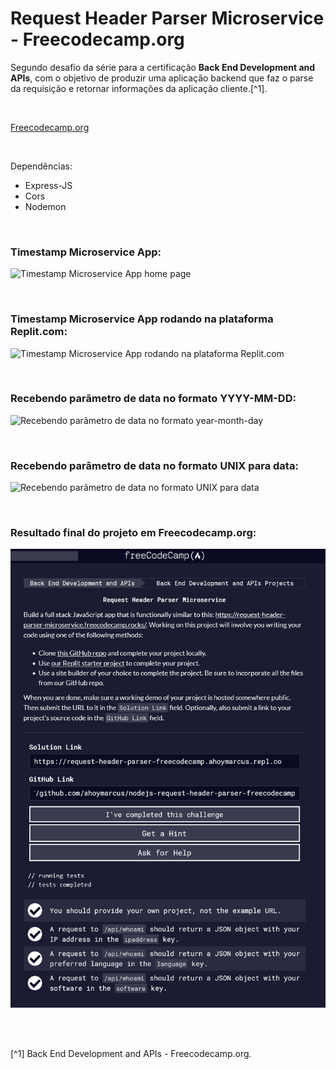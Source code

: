# Request Header Parser Microservice - Freecodecamp.org


Segundo desafio da série para a certificação **Back End Development and APIs**, com o objetivo de produzir uma aplicação backend que faz o parse da requisição e retornar informações da aplicação cliente.[^1].

<br />

[Freecodecamp.org](https://www.freecodecamp.org/learn/back-end-development-and-apis/)



<br />


Dependências:

- Express-JS
- Cors
- Nodemon




<br />

### Timestamp Microservice App:          
![Timestamp Microservice App home page](/public/images/)



<br />

### Timestamp Microservice App rodando na plataforma Replit.com:          
![Timestamp Microservice App rodando na plataforma Replit.com](/public/images/)



<br />

### Recebendo parãmetro de data no formato YYYY-MM-DD:          
![Recebendo parãmetro de data no formato year-month-day](/public/images/)




<br />

### Recebendo parâmetro de data no formato UNIX para data:             
![Recebendo parãmetro de data no formato UNIX para data](/public/images/)



<br />

### Resultado final do projeto em Freecodecamp.org:               
![Resultado final do projeto em Freecodecamp.org](/public/images/header-parser-microservice-freecodecamp.png)



<br />





<br />

[^1] Back End Development and APIs - Freecodecamp.org.






